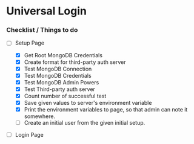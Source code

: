 # Universal Login
### Checklist / Things to do
- [ ] Setup Page
  - [x] Get Root MongoDB Credentials
  - [x] Create format for third-party auth server
  - [x] Test MongoDB Connection
  - [x] Test MongoDB Credentials
  - [x] Test MongoDB Admin Powers
  - [x] Test Third-party auth server
  - [x] Count number of successful test
  - [x] Save given values to server's environment variable
  - [x] Print the environment variables to page, so that admin
        can note it somewhere.
  - [ ] Create an initial user from the given initial
        setup.
- [ ] Login Page


